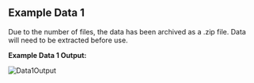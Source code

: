 ## Example Data 1

Due to the number of files, the data has been archived as a .zip file. Data will need to be extracted before use.

**Example Data 1 Output:**

![Data1Output](https://i.imgur.com/Vqo3Zlp.png)
